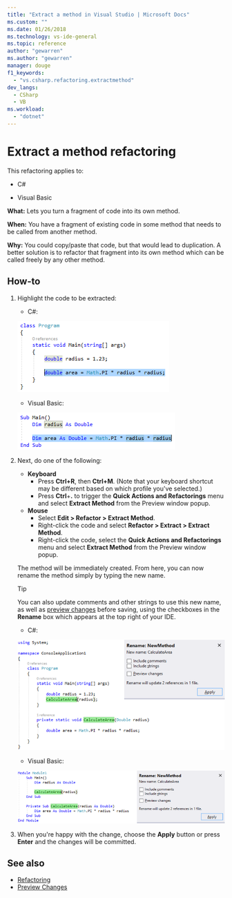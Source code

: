 ```yaml
---
title: "Extract a method in Visual Studio | Microsoft Docs"
ms.custom: ""
ms.date: 01/26/2018
ms.technology: vs-ide-general
ms.topic: reference
author: "gewarren"
ms.author: "gewarren"
manager: douge
f1_keywords:
  - "vs.csharp.refactoring.extractmethod"
dev_langs:
  - CSharp
  - VB
ms.workload:
  - "dotnet"
---
```

# Extract a method refactoring

This refactoring applies to:

- C#

- Visual Basic

**What:** Lets you turn a fragment of code into its own method.

**When:** You have a fragment of existing code in some method that needs to be called from another method.

**Why:** You could copy/paste that code, but that would lead to duplication. A better solution is to refactor that fragment into its own method which can be called freely by any other method.

## How-to

1. Highlight the code to be extracted:

   - C#:

    ![Highlighted code- C#](media/extractmethod-highlight-cs.png)

   - Visual Basic:

    ![Highlighted code - Visual Basic](media/extractmethod-highlight-vb.png)

1. Next, do one of the following:

   - **Keyboard**
     - Press **Ctrl+R**, then **Ctrl+M**. (Note that your keyboard shortcut may be different based on which profile you've selected.)
     - Press **Ctrl**+**.** to trigger the **Quick Actions and Refactorings** menu and select **Extract Method** from the Preview window popup.
   - **Mouse**
     - Select **Edit > Refactor > Extract Method**.
     - Right-click the code and select **Refactor > Extract > Extract Method**.
     - Right-click the code, select the **Quick Actions and Refactorings** menu and select **Extract Method** from the Preview window popup.

   The method will be immediately created. From here, you can now rename the method simply by typing the new name.

   > [!TIP]
   > You can also update comments and other strings to use this new name, as well as [preview changes](../../ide/preview-changes.md) before saving, using the checkboxes in the **Rename** box which appears at the top right of your IDE.

   - C#:

    ![Rename method - C#](media/extractmethod-rename-cs.png)

   - Visual Basic:

    ![Rename method - Visual Basic](media/extractmethod-rename-vb.png)

1. When you're happy with the change, choose the **Apply** button or press **Enter** and the changes will be committed.

## See also

- [Refactoring](../refactoring-in-visual-studio.md)
- [Preview Changes](../../ide/preview-changes.md)